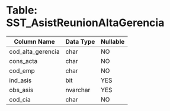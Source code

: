 # Table: SST_AsistReunionAltaGerencia

| Column Name | Data Type | Nullable |
|-------------|-----------|----------|
| cod_alta_gerencia | char | NO |
| cons_acta | char | NO |
| cod_emp | char | NO |
| ind_asis | bit | YES |
| obs_asis | nvarchar | YES |
| cod_cia | char | NO |
